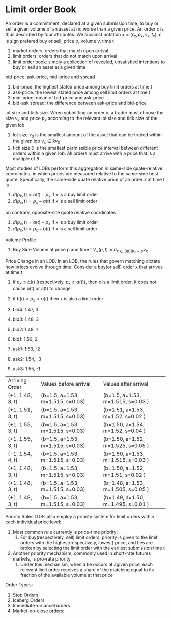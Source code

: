 # Limit order Book

An order is a commitment, declared at a given submission time, to buy or sell a given volume of an asset at no worse than a given price. An order x is thus described by four attributes. We succinct notation
$x = (\epsilon_x, p_x, v_x, t_x)$, $\epsilon$ is sign prefered buy or sell, price p, volume v, time t

1. market orders: orders that match upon arrival
2. limit orders: orders that do not match upon arrival
3. limit order book: simply a collection of revealed, unsatisfied intentions to buy or sell an asset at a given time

bid-price, ask-price, mid-price and spread
1. bid-price: the highest stated price among buy limit orders at time t
2. ask-price: the lowest stated price among sell limit orders at time t
3. mid-price: mean of bid-price and ask-price
4. bid-ask spread: the difference between ask-price and bid-price

lot size and tick size. When submitting an order x, a trader must choose the size $v_x$ and price $p_x$ according to the relevant lot size and tick size of the given lob
1. lot size $v_0$ is the smallest amount of the asset that can be traded within the given lob $v_x\in kv_0$
2. tick size $\theta$ is the smallest permissible price interval between different orders within a given lob. All orders must arrive with a price that is a multiple of $\theta$

Most studies of LOBs perform this aggregation in same-side quate-relative coordinates, in which prices are measured relative to the same-side best quote. Specifically, the same-side quate relative price of an order x at time t is

1. $d(p_x, t) = b(t) - p_x$ if x is a buy limit order
2. $d(p_x, t) = p_x - a(t)$ if x is a sell limit order

on contrary, opposite-site quote relative coordinates

1. $d(p_x, t) = a(t) - p_x$ if x is a buy limit order
2. $d(p_x, t) = p_x - b(t)$ if x is a sell limit order


Volume Profile
1. Buy Side Volume at price p and time t $V_+(p, t) = \sigma_{x\in B(t)|p_x=p} v_x$


Price Change in an LOB. In an LOB, the rules that govern matching dictate how prices evolve through time. Consider a buy(or sell) order x that arrives at time t
1. if $p_x \leq b(t)$ (respectively, $p_x \geq a(t)$), then x is a limit order, it does not cause b(t) or a(t) to change
2. if $b(t) < p_x < a(t)$ then x is also a limit order

1. bid4: 1.47, 3
2. bid3: 1.48, 3
3. bid2: 1.48, 1
4. bid1: 1.50, 2
5. ask1: 1.53, -2
6. ask2: 1.54, -3
7. ask3: 1.55, -1
<table>
    <tr>
        <td> Arriving Order </td>
        <td> Values before arrival </td>
        <td> Values after arrival </td>
    </tr>
    <tr>
        <td> (+1, 1.48, 3, t)</td>
        <td> (b=1.5, a=1.53, m=1.515, s=0.03)</td>
        <td> (b=1.5, a=1.53, m=1.515, s=0.03 )</td>
    </tr>
        <tr>
        <td> (+1, 1.51, 3, t)</td>
        <td> (b=1.5, a=1.53, m=1.515, s=0.03)</td>
        <td> (b=1.51, a=1.53, m=1.52, s=0.02 )</td>
    </tr>    <tr>
        <td> (+1, 1.55, 3, t)</td>
        <td> (b=1.5, a=1.53, m=1.515, s=0.03)</td>
        <td> (b=1.50, a=1.54, m=1.52, s=0.04 )</td>
    </tr>    <tr>
        <td> (+1, 1.55, 3, t)</td>
        <td> (b=1.5, a=1.53, m=1.515, s=0.03)</td>
        <td> (b=1.50, a=1.52, m=1.525, s=0.05 )</td>
    </tr>    <tr>
        <td> (-1, 1.54, 4, t)</td>
        <td> (b=1.5, a=1.53, m=1.515, s=0.03)</td>
        <td> (b=1.50, a=1.53, m=1.515, s=0.03 )</td>
    </tr>    <tr>
        <td> (+1, 1.48, 3, t)</td>
        <td> (b=1.5, a=1.53, m=1.515, s=0.03)</td>
        <td> (b=1.50, a=1.52, m=1.51, s=0.02 )</td>
    </tr>    <tr>
        <td> (+1, 1.48, 3, t)</td>
        <td> (b=1.5, a=1.53, m=1.515, s=0.03)</td>
        <td> (b=1.48, a=1.53, m=1.505, s=0.05 )</td>
    </tr>    <tr>
        <td> (+1, 1.48, 3, t)</td>
        <td> (b=1.5, a=1.53, m=1.515, s=0.03)</td>
        <td> (b=1.49, a=1.50, m=1.495, s=0.01 )</td>
    </tr>
</table>

Priority Rules
LOBs also employ a priority system for limit orders within each individual price level:
1. Most common rule currently is price-time priority:
    1. For buy(respectively, sell) limit orders, priority is given to the limit orders with the highest(respectively, lowest) price, and ties are broken by selecting the limit order with the earliest submission time t
2. Another priority mechanism, commonly used in short-rate futures markets, is pro-rata priority
    1. Under this mechanism, when a tie occurs at agiven price, each relevant limit order receives a share of the matching equal to its fraction of the available volume at that price

Order Types:
1. Stop Orders
2. Iceberg Orders
3. Immediate-orcancel orders
4. Market-on-close orders:

